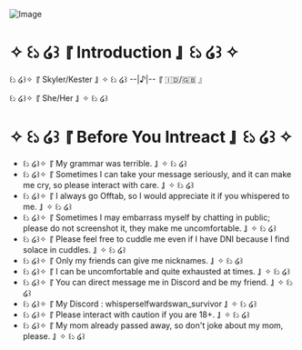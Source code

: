 ![Image](https://github.com/user-attachments/assets/b0b6d3db-4954-4fa3-be52-9871344adc37)

# ✧ ꒰১ ໒꒱  『 Introduction 』  ꒰১ ໒꒱ ✧
꒰১ ໒꒱✧  『 Skyler/Kester 』 ✧ ꒰১ ໒꒱   --|♪|-- 『 🇮🇩/🇬🇧 』 

꒰১ ໒꒱✧  『 She/Her 』 ✧ ꒰১ ໒꒱

# ✧ ꒰১ ໒꒱  『 Before You Intreact 』  ꒰১ ໒꒱ ✧

- ꒰১ ໒꒱✧  『 My grammar was terrible. 』 ✧ ꒰১ ໒꒱
- ꒰১ ໒꒱✧  『 Sometimes I can take your message seriously, and it can make me cry, so please interact with care. 』 ✧ ꒰১ ໒꒱
- ꒰১ ໒꒱✧  『 I always go Offtab, so I would appreciate it if you whispered to me. 』 ✧ ꒰১ ໒꒱
- ꒰১ ໒꒱✧  『 Sometimes I may embarrass myself by chatting in public; please do not screenshot it, they make me uncomfortable. 』 ✧ ꒰১ ໒꒱
- ꒰১ ໒꒱✧  『 Please feel free to cuddle me even if I have DNI because I find solace in cuddles. 』 ✧ ꒰১ ໒꒱
- ꒰১ ໒꒱✧  『 Only my friends can give me nicknames. 』 ✧ ꒰১ ໒꒱
- ꒰১ ໒꒱✧  『 I can be uncomfortable and quite exhausted at times. 』 ✧ ꒰১ ໒꒱
- ꒰১ ໒꒱✧  『 You can direct message me in Discord and be my friend. 』 ✧ ꒰১ ໒꒱
- ꒰১ ໒꒱✧  『 My Discord : whisperselfwardswan_survivor 』 ✧ ꒰১ ໒꒱
- ꒰১ ໒꒱✧  『 Please interact with caution if you are 18+. 』 ✧ ꒰১ ໒꒱
- ꒰১ ໒꒱✧  『 My mom already passed away, so don't joke about my mom, please. 』 ✧ ꒰১ ໒꒱
